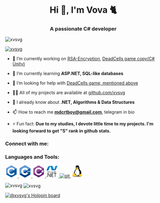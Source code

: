<h1 align="center">Hi 👋, I'm Vova 🐈</h1>
<h3 align="center">A passionate C# developer</h3>

<p align="left"> <img src="https://komarev.com/ghpvc/?username=xvsvg&label=Profile%20views&color=0e75b6&style=flat" alt="xvsvg" /> </p>

<p align="left"> <a href="https://github.com/ryo-ma/github-profile-trophy"><img src="https://github-profile-trophy.vercel.app/?username=xvsvg" alt="xvsvg" /></a> </p>

- 🔭 I’m currently working on [RSA-Encryption](https://github.com/xvsvg/RSA-Encryption), [DeadCells game copy(C# Unity)](https://github.com/AllCauchy-studio/project)

- 🌱 I’m currently learning **ASP.NET, SQL-like databases**

- 🤝 I’m looking for help with [DeadCells game, mentioned above](https://github.com/AllCauchy-studio/project)

- 👨‍💻 All of my projects are available at [github.com/xvsvg](github.com/xvsvg)

- 💬 I already know about **.NET, Algorithms & Data Structures**

- 📫 How to reach me **mdcrtboy@gmail.com**, telegram in bio

- ⚡ Fun fact: **Due to my studies, I devote little time to my projects. I'm looking forward to get "S" rank in github stats.**

<h3 align="left">Connect with me:</h3>
<p align="left">
</p>

<h3 align="left">Languages and Tools:</h3>
<p align="left"> <a href="https://www.cprogramming.com/" target="_blank" rel="noreferrer"> <img src="https://raw.githubusercontent.com/devicons/devicon/master/icons/c/c-original.svg" alt="c" width="40" height="40"/> </a> <a href="https://www.w3schools.com/cpp/" target="_blank" rel="noreferrer"> <img src="https://raw.githubusercontent.com/devicons/devicon/master/icons/cplusplus/cplusplus-original.svg" alt="cplusplus" width="40" height="40"/> </a> <a href="https://www.w3schools.com/cs/" target="_blank" rel="noreferrer"> <img src="https://raw.githubusercontent.com/devicons/devicon/master/icons/csharp/csharp-original.svg" alt="csharp" width="40" height="40"/> </a> <a href="https://dotnet.microsoft.com/" target="_blank" rel="noreferrer"> <img src="https://raw.githubusercontent.com/devicons/devicon/master/icons/dot-net/dot-net-original-wordmark.svg" alt="dotnet" width="40" height="40"/> </a> <a href="https://git-scm.com/" target="_blank" rel="noreferrer"> <img src="https://www.vectorlogo.zone/logos/git-scm/git-scm-icon.svg" alt="git" width="40" height="40"/> </a> <a href="https://www.linux.org/" target="_blank" rel="noreferrer"> <img src="https://raw.githubusercontent.com/devicons/devicon/master/icons/linux/linux-original.svg" alt="linux" width="40" height="40"/> </a> </p>

<p><img align="left" src="https://github-readme-stats.vercel.app/api/top-langs?username=xvsvg&show_icons=true&locale=en&layout=compact" alt="xvsvg" /></p>

<p>&nbsp;<img align="center" src="https://github-readme-stats.vercel.app/api?username=xvsvg&show_icons=true&locale=en" alt="xvsvg" /></p>

[![@xvsvg's Holopin board](https://holopin.me/xvsvg)](https://holopin.io/@xvsvg)
